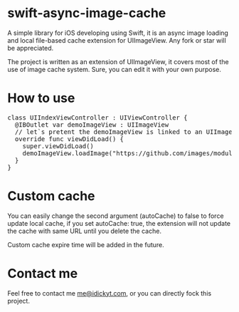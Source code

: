 swift-async-image-cache
=======================

A simple library for iOS developing using Swift, it is an async image loading and local file-based cache extension for UIImageView. Any fork or star will be appreciated.

The project is written as an extension of UIImageView, it covers most of the use of image cache system. Sure, you can edit it with your own purpose.

How to use
=======================
<pre>
class UIIndexViewController : UIViewController {
  @IBOutlet var demoImageView : UIImageView
  // let`s pretent the demoImageView is linked to an UIImageView element in storyboard
  override func viewDidLoad() {
    super.viewDidLoad()
    demoImageView.loadImage("https://github.com/images/modules/dashboard/bootcamp/octocat_repo.png", autoCache: true)
  }
}
</pre>
Custom cache
=======================
You can easily change the second argument (autoCache) to false to force update local cache, if you set autoCache: true, the extension will not update the cache with same URL until you delete the cache.

Custom cache expire time will be added in the future.

Contact me
=======================
Feel free to contact me <me@idickyt.com>, or you can directly fock this project.
